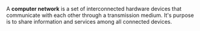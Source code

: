 A **computer network** is a set of interconnected hardware devices that communicate with each other through a transmission medium. It's purpose is to share information and services among all connected devices.